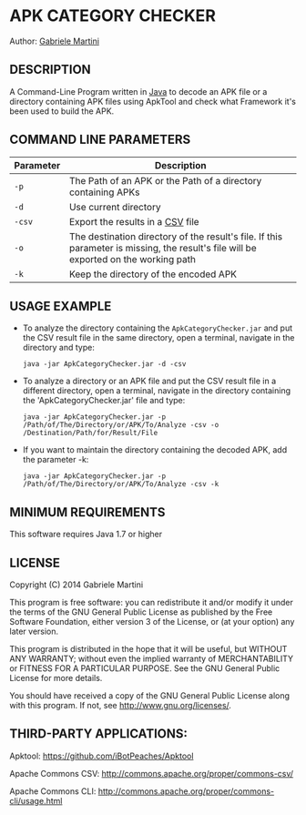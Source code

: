 # APK CATEGORY CHECKER #

Author: [Gabriele Martini](https://github.com/GabMar)

## DESCRIPTION ##

A Command-Line Program written in [Java](http://en.wikipedia.org/wiki/Java_%28programming_language%29) to decode an APK file or a directory containing APK files using ApkTool and check what Framework it's been used to build the APK.

## COMMAND LINE PARAMETERS ##

Parameter | Description
----------|------------
`-p` | The Path of an APK or the Path of a directory containing APKs
`-d` | Use current directory
`-csv` | Export the results in a [CSV](http://it.wikipedia.org/wiki/Comma-separated_values) file
`-o` | The destination directory of the result's file. If this parameter is missing, the result's file will be exported on the working path
`-k` | Keep the directory of the encoded APK 

## USAGE EXAMPLE ##

* To analyze the directory containing the `ApkCategoryChecker.jar` and put the CSV result file in the same directory, open a terminal, navigate in the directory and type:

	`java -jar ApkCategoryChecker.jar -d -csv`

* To analyze a directory or an APK file and put the CSV result file in a different directory, open a terminal, navigate in the directory containing the 'ApkCategoryChecker.jar' file and type:

	`java -jar ApkCategoryChecker.jar -p /Path/of/The/Directory/or/APK/To/Analyze -csv -o /Destination/Path/for/Result/File`

* If you want to maintain the directory containing the decoded APK, add the parameter -k:

	`java -jar ApkCategoryChecker.jar -p /Path/of/The/Directory/or/APK/To/Analyze -csv -k`

## MINIMUM REQUIREMENTS ##

This software requires Java 1.7 or higher

## LICENSE ##

Copyright (C) 2014  Gabriele Martini

This program is free software: you can redistribute it and/or modify
it under the terms of the GNU General Public License as published by
the Free Software Foundation, either version 3 of the License, or
(at your option) any later version.

This program is distributed in the hope that it will be useful,
but WITHOUT ANY WARRANTY; without even the implied warranty of
MERCHANTABILITY or FITNESS FOR A PARTICULAR PURPOSE.  See the
GNU General Public License for more details.

You should have received a copy of the GNU General Public License
along with this program.  If not, see <http://www.gnu.org/licenses/>.

## THIRD-PARTY APPLICATIONS: ##

Apktool:   https://github.com/iBotPeaches/Apktool

Apache Commons CSV:   http://commons.apache.org/proper/commons-csv/

Apache Commons CLI:   http://commons.apache.org/proper/commons-cli/usage.html